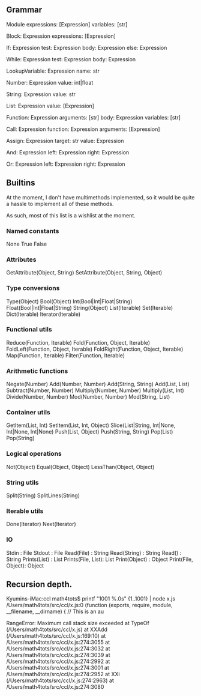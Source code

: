 
## Grammar

Module
  expressions: [Expression]
  variables: [str]

Block: Expression
  expressions: [Expression]

If: Expression
  test: Expression
  body: Expression
  else: Expression

While: Expression
  test: Expression
  body: Expression

LookupVariable: Expression
  name: str

Number: Expression
  value: int|float

String: Expression
  value: str

List: Expression
  value: [Expression]

Function: Expression
  arguments: [str]
  body: Expression
  variables: [str]

Call: Expression
  function: Expression
  arguments: [Expression]

Assign: Expression
  target: str
  value: Expression

And: Expression
  left: Expression
  right: Expression

Or: Expression
  left: Expression
  right: Expression


## Builtins

At the moment, I don't have multimethods implemented, so it would be quite a hassle to implement all of these methods.

As such, most of this list is a wishlist at the moment.

### Named constants
None
True
False

### Attributes
GetAttribute(Object, String)
SetAttribute(Object, String, Object)

### Type conversions
Type(Object)
Bool(Object)
Int(Bool|Int|Float|String)
Float(Bool|Int|Float|String)
String(Object)
List(Iterable)
Set(Iterable)
Dict(Iterable)
Iterator(Iterable)

### Functional utils
Reduce(Function, Iterable)
Fold(Function, Object, Iterable)
FoldLeft(Function, Object, Iterable)
FoldRight(Function, Object, Iterable)
Map(Function, Iterable)
Filter(Function, Iterable)

### Arithmetic functions
Negate(Number)
Add(Number, Number)
Add(String, String)
Add(List, List)
Subtract(Number, Number)
Multiply(Number, Number)
Multiply(List, Int)
Divide(Number, Number)
Mod(Number, Number)
Mod(String, List)

### Container utils
GetItem(List, Int)
SetItem(List, Int, Object)
Slice(List|String, Int|None, Int|None, Int|None)
Push(List, Object)
Push(String, String)
Pop(List)
Pop(String)

### Logical operations
Not(Object)
Equal(Object, Object)
LessThan(Object, Object)

### String utils
Split(String)
SplitLines(String)

### Iterable utils
Done(Iterator)
Next(Iterator)

### IO
Stdin : File
Stdout : File
Read(File) : String
Read(String) : String
Read() : String
Prints(List) : List
Prints(File, List): List
Print(Object) : Object
Print(File, Object): Object

## Recursion depth.

Kyumins-iMac:ccl math4tots$ printf "1001 %.0s" {1..1001} | node x.js 
/Users/math4tots/src/ccl/x.js:0
(function (exports, require, module, __filename, __dirname) { // This is an au

RangeError: Maximum call stack size exceeded
    at TypeOf (/Users/math4tots/src/ccl/x.js)
    at XXAdd (/Users/math4tots/src/ccl/x.js:169:10)
    at /Users/math4tots/src/ccl/x.js:274:3055
    at /Users/math4tots/src/ccl/x.js:274:3032
    at /Users/math4tots/src/ccl/x.js:274:3039
    at /Users/math4tots/src/ccl/x.js:274:2992
    at /Users/math4tots/src/ccl/x.js:274:3001
    at /Users/math4tots/src/ccl/x.js:274:2952
    at XXi (/Users/math4tots/src/ccl/x.js:274:2963)
    at /Users/math4tots/src/ccl/x.js:274:3080

